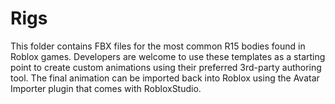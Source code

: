 # Rigs
This folder contains FBX files for the most common R15 bodies found in Roblox games. Developers are welcome to use these templates as a starting point to create custom animations using their preferred 3rd-party authoring tool. The final animation can be imported back into Roblox using the Avatar Importer plugin that comes with RobloxStudio.
